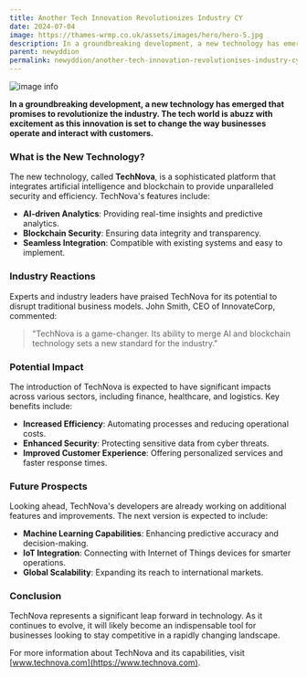 ```yaml
---
title: Another Tech Innovation Revolutionizes Industry CY
date: 2024-07-04
image: https://thames-wrmp.co.uk/assets/images/hero/hero-5.jpg
description: In a groundbreaking development, a new technology has emerged that promises to revolutionize the industry. The tech world is abuzz with excitement as this innovation is set to change the way businesses operate and interact with customers.
parent: newyddion
permalink: newyddion/another-tech-innovation-revolutionises-industry-cy
---
```


![image info](https://thames-wrmp.co.uk/assets/images/hero/hero-5.jpg)

**In a groundbreaking development, a new technology has emerged that promises to revolutionize the industry. The tech world is abuzz with excitement as this innovation is set to change the way businesses operate and interact with customers.**

### What is the New Technology?

The new technology, called **TechNova**, is a sophisticated platform that integrates artificial intelligence and blockchain to provide unparalleled security and efficiency. TechNova's features include:

- **AI-driven Analytics**: Providing real-time insights and predictive analytics.
- **Blockchain Security**: Ensuring data integrity and transparency.
- **Seamless Integration**: Compatible with existing systems and easy to implement.

### Industry Reactions

Experts and industry leaders have praised TechNova for its potential to disrupt traditional business models. John Smith, CEO of InnovateCorp, commented:

> "TechNova is a game-changer. Its ability to merge AI and blockchain technology sets a new standard for the industry."

### Potential Impact

The introduction of TechNova is expected to have significant impacts across various sectors, including finance, healthcare, and logistics. Key benefits include:

- **Increased Efficiency**: Automating processes and reducing operational costs.
- **Enhanced Security**: Protecting sensitive data from cyber threats.
- **Improved Customer Experience**: Offering personalized services and faster response times.

### Future Prospects

Looking ahead, TechNova's developers are already working on additional features and improvements. The next version is expected to include:

- **Machine Learning Capabilities**: Enhancing predictive accuracy and decision-making.
- **IoT Integration**: Connecting with Internet of Things devices for smarter operations.
- **Global Scalability**: Expanding its reach to international markets.

### Conclusion

TechNova represents a significant leap forward in technology. As it continues to evolve, it will likely become an indispensable tool for businesses looking to stay competitive in a rapidly changing landscape.

For more information about TechNova and its capabilities, visit [www.technova.com](https://www.technova.com).